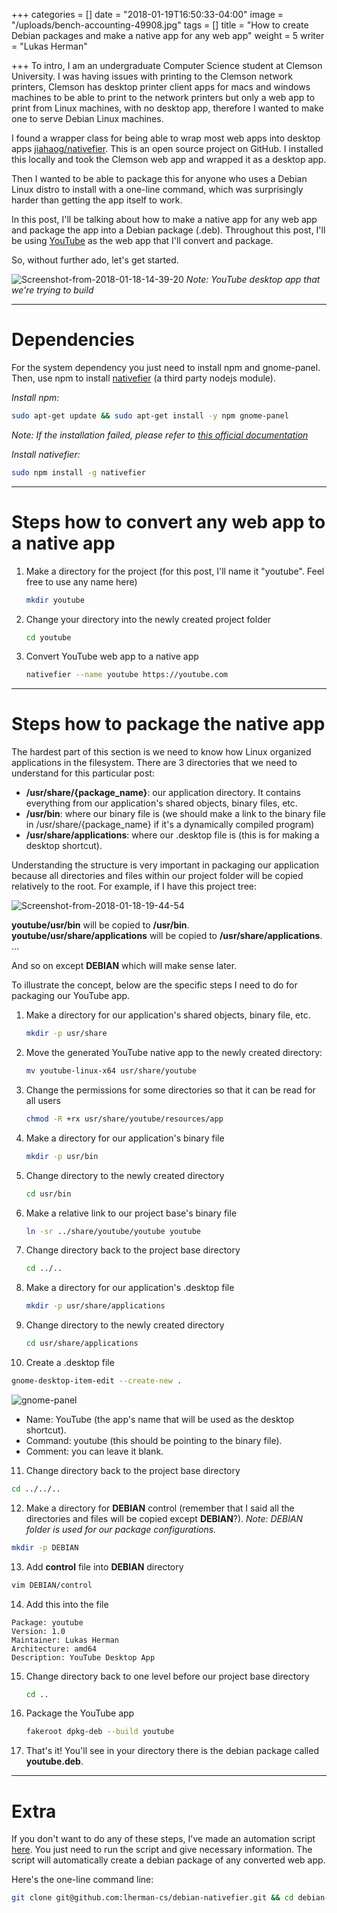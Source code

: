 +++
categories = []
date = "2018-01-19T16:50:33-04:00"
image = "/uploads/bench-accounting-49908.jpg"
tags = []
title = "How to create Debian packages and make a native app for any web app"
weight = 5
writer = "Lukas Herman"

+++
To intro, I am an undergraduate Computer Science student at Clemson University. I was having issues with printing to the Clemson network printers, Clemson has desktop printer client apps for macs and windows machines to be able to print to the network printers but only a web app to print from Linux machines, with no desktop app, therefore I wanted to make one to serve Debian Linux machines. 

I found a wrapper class for being able to wrap most web apps into desktop apps  [jiahaog/nativefier](https://github.com/jiahaog/nativefier). This is an open source project on GitHub. I installed this locally and took the Clemson web app and wrapped it as a desktop app. 

Then I wanted to be able to package this for anyone who uses a Debian Linux distro to install with a one-line command, which was surprisingly harder than getting the app itself to work. 

In this post, I'll be talking about how to make a native app for any web app and package the app into a Debian package (.deb). Throughout this post, I'll be using [YouTube](https://www.youtube.com/) as the web app that I'll convert and package. 

So, without further ado, let's get started.

![Screenshot-from-2018-01-18-14-39-20](/content/images/2018/01/Screenshot-from-2018-01-18-14-39-20.png)
*Note: YouTube desktop app that we're trying to build*

---

# Dependencies

For the system dependency you just need to install npm and gnome-panel. Then, use npm to install [nativefier](https://github.com/jiahaog/nativefier) (a third party nodejs module).

*Install npm:*
```sh
sudo apt-get update && sudo apt-get install -y npm gnome-panel
```
*Note: If the installation failed, please refer to [this official documentation](https://nodejs.org/en/download/package-manager/#debian-and-ubuntu-based-linux-distributions)*

*Install nativefier:*
```sh
sudo npm install -g nativefier
```


---

# Steps how to convert any web app to a native app

1. Make a directory for the project (for this post, I'll name it "youtube". Feel free to use any name here)
    
   ```sh
   mkdir youtube
   ```
   
2. Change your directory into the newly created project folder

   ```sh
   cd youtube
   ```
  
3. Convert YouTube web app to a native app

   ```sh
   nativefier --name youtube https://youtube.com
   ```
   
---

# Steps how to package the native app

The hardest part of this section is we need to know how Linux organized applications in the filesystem. There are 3 directories that we need to understand for this particular post:

- **/usr/share/{package_name}**: our application directory. It contains everything from our application's shared objects, binary files, etc.
- **/usr/bin**: where our binary file is (we should make a link to the binary file in /usr/share/{package_name} if it's a dynamically compiled program)
- **/usr/share/applications**: where our .desktop file is (this is for making a desktop shortcut).

Understanding the structure is very important in packaging our application because all directories and files within our project folder will be copied relatively to the root. For example, if I have this project tree:

![Screenshot-from-2018-01-18-19-44-54](/content/images/2018/01/Screenshot-from-2018-01-18-19-44-54.png)

**youtube/usr/bin** will be copied to **/usr/bin**.
**youtube/usr/share/applications** will be copied to **/usr/share/applications**.
...

And so on except **DEBIAN** which will make sense later.

To illustrate the concept, below are the specific steps I need to do for packaging our YouTube app.
 
1. Make a directory for our application's shared objects, binary file, etc.

   ```sh
   mkdir -p usr/share
   ```

2. Move the generated YouTube native app to the newly created directory:
    
   ```sh
   mv youtube-linux-x64 usr/share/youtube
   ```
   
3. Change the permissions for some directories so that it can be read for all users

   ```sh
   chmod -R +rx usr/share/youtube/resources/app
   ```
   
4. Make a directory for our application's binary file

   ```sh
   mkdir -p usr/bin
   ```
   
5. Change directory to the newly created directory

   ```sh
   cd usr/bin
   ```
   
6. Make a relative link to our project base's binary file

   ```sh
   ln -sr ../share/youtube/youtube youtube
   ```
   
7. Change directory back to the project base directory

   ```sh
   cd ../..
   ```
   
8. Make a directory for our application's .desktop file

   ```sh
   mkdir -p usr/share/applications
   ```
   
9. Change directory to the newly created directory

   ```sh
   cd usr/share/applications
   ```
   
10. Create a .desktop file

   ```sh
   gnome-desktop-item-edit --create-new .
   ```
   
   ![gnome-panel](/content/images/2018/01/gnome-panel.png)
   
   * Name: YouTube (the app's name that will be used as the desktop shortcut).
   * Command: youtube (this should be pointing to the binary file).
   * Comment: you can leave it blank.
   
11. Change directory back to the project base directory

   ```sh
   cd ../../..
   ```
   
12. Make a directory for **DEBIAN** control (remember that I said all the directories and files will be copied except **DEBIAN**?). *Note: DEBIAN folder is used for our package configurations.*

   ```sh
   mkdir -p DEBIAN
   ```
   
13. Add **control** file into **DEBIAN** directory

   ```sh
   vim DEBIAN/control
   ```
   
14. Add this into the file

   ```
   Package: youtube
   Version: 1.0
   Maintainer: Lukas Herman
   Architecture: amd64
   Description: YouTube Desktop App
   ```

15. Change directory back to one level before our project base directory

    ```sh
    cd ..
    ```

16. Package the YouTube app

    ```sh
    fakeroot dpkg-deb --build youtube
    ```
    
 17. That's it! You'll see in your directory there is the debian package called **youtube.deb**.

---

# Extra

If you don't want to do any of these steps, I've made an automation script [here](https://github.com/lherman-cs/debian-nativefier). You just need to run the script and give necessary information. The script will automatically create a debian package of any converted web app.

Here's the one-line command line:

```sh
git clone git@github.com:lherman-cs/debian-nativefier.git && cd debian-nativefier && ./build.sh 
```